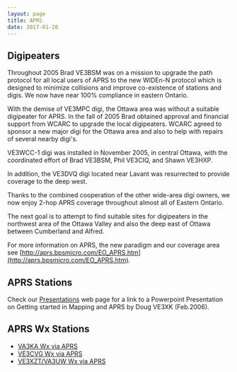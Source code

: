 ```yaml
---
layout: page
title: APRS
date: 2017-01-20
---
```


## Digipeaters

Throughout 2005 Brad VE3BSM was on a mission to upgrade the path
protocol for all local users of APRS to the new WIDEn-N protocol which
is designed to minimize collisions and improve co-existence of stations
and digis. We now have near 100% compliance in eastern Ontario.

With the demise of VE3MPC digi, the Ottawa area was without a suitable
digipeater for APRS. In the fall of 2005 Brad obtained approval and financial support from WCARC to upgrade the local digipeaters. WCARC agreed to sponsor a new major digi for the Ottawa area and also to help with repairs of several nearby digi's.

VE3WCC-1 digi was installed in November 2005, in central Ottawa, with the coordinated effort of Brad VE3BSM, Phil VE3CIQ, and Shawn VE3HXP.

In addition, the VE3DVQ digi located near Lavant was resurrected  to provide coverage to the deep west.

Thanks to the combined cooperation of the other wide-area digi owners, we now enjoy 2-hop APRS coverage throughout almost all of Eastern Ontario.

The next goal is to attempt to find suitable sites for digipeaters in the northwest area of the Ottawa Valley and also the deep east of Ottawa between Cumberland and Alfred.

For more information on APRS, the new paradigm and our coverage area see [http://aprs.bpsmicro.com/EO_APRS.htm](http://aprs.bpsmicro.com/EO_APRS.htm).

## APRS Stations

Check our [Presentations](presentations.html) web page for a link to a Powerpoint Presentation on Getting started in Mapping and APRS by Doug VE3XK (Feb.2006).

## APRS Wx Stations

* [VA3KA Wx via APRS](http://www.findu.com/cgi-bin/wxpage.cgi?call=VA3KA)
* [VE3CVG Wx via APRS](http://www.findu.com/cgi-bin/wxpage.cgi?call=VE3CVG)
* [VE3XZT/VA3UW Wx via APRS](http://www.findu.com/cgi-bin/wxpage.cgi?call=VA3UW)
